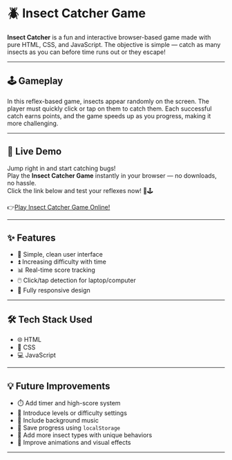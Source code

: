 # 🪲 Insect Catcher Game

**Insect Catcher** is a fun and interactive browser-based game made with pure HTML, CSS, and JavaScript. The objective is simple — catch as many insects as you can before time runs out or they escape!

----

## 🕹️ Gameplay

In this reflex-based game, insects appear randomly on the screen. The player must quickly click or tap on them to catch them. Each successful catch earns points, and the game speeds up as you progress, making it more challenging.

----
## 🚀 Live Demo

Jump right in and start catching bugs!  
Play the **Insect Catcher Game** instantly in your browser — no downloads, no hassle.  
Click the link below and test your reflexes now! 🐞🕹️

👉[Play Insect Catcher Game Online!](https://soumya880.github.io/Insect-Catcher-Game/)

----
## ✨ Features

- 🎨 Simple, clean user interface  
- ⏫ Increasing difficulty with time  
- 📊 Real-time score tracking  
- 🖱️ Click/tap detection for laptop/computer   
- 📱 Fully responsive design

----

## 🛠️ Tech Stack Used

- 🌐 HTML  
- 🎨 CSS  
- 💻 JavaScript

----

## 💡 Future Improvements

- ⏱️ Add timer and high-score system  
- 🎯 Introduce levels or difficulty settings  
- 🎵 Include background music  
- 💾 Save progress using `localStorage`  
- 🐞 Add more insect types with unique behaviors  
- 🌟 Improve animations and visual effects  

----
